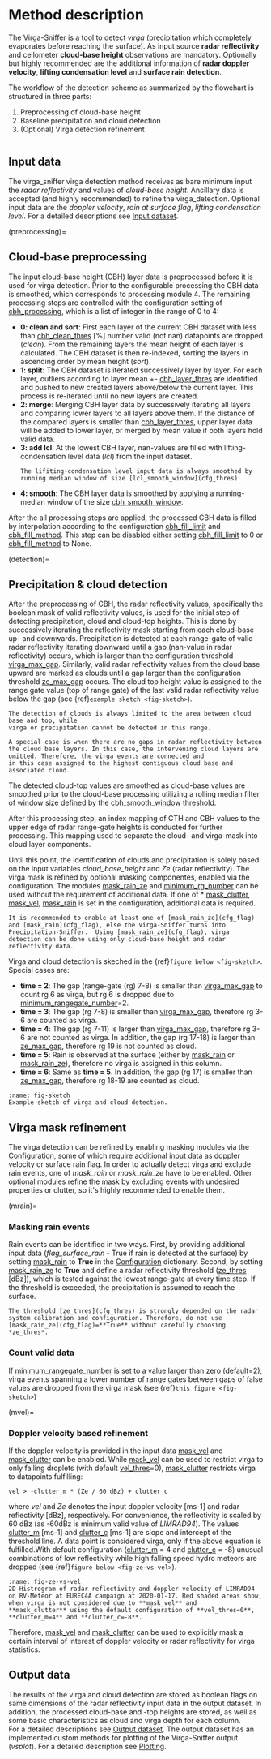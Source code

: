 # Method description
The Virga-Sniffer is a tool to detect *virga* (precipitation which completely evaporates before reaching the surface).
As input source **radar reflectivity** and ceilometer **cloud-base height** observations are mandatory. Optionally but highly recommended are the additional information of **radar doppler 
velocity**, **lifting condensation level** and **surface rain detection**.

The workflow of the detection scheme as summarized by the flowchart is structured in three parts:
 1. Preprocessing of cloud-base height
 2. Baseline precipitation and cloud detection
 3. (Optional) Virga detection refinement

```{graphviz} ../docs/flowchart.dot
```
## Input data
The virga_sniffer virga detection method receives as bare minimum input the *radar reflectivity* and values of *cloud-base height*. Ancillary data is accepted (and highly recommended) to refine the 
virga_detection. Optional input data are the *doppler velocity*, *rain at surface flag*, *lifting condensation level*. For a detailed descriptions see [Input dataset](input).

(preprocessing)=
## Cloud-base preprocessing
The input cloud-base height (CBH) layer data is preprocessed before it is used for virga detection. Prior to the configurable processing the CBH data is smoothed, which corresponds to processing 
module 4. The remaining processing steps are controlled with the configuration setting of [cbh_processing](cfg_spec), which is a list of integer in the range of 0 to 4:
 - **0: clean and sort**: First each layer of the current CBH dataset with less than [cbh_clean_thres](cfg_thres) [%] number valid (not nan) datapoints are dropped (*clean*). From the remaining 
   layers the mean height of each layer is calculated. The CBH dataset is then re-indexed, sorting the layers in ascending order by mean height (*sort*).
 - **1: split**: The CBH dataset is iterated successively layer by layer. For each layer, outliers according to layer mean +- [cbh_layer_thres](cfg_thres) are identified and pushed to new created 
   layers above/below the current layer. This process is re-iterated until no new layers are created. 
 - **2: merge**: Merging CBH layer data by successively iterating all layers and comparing lower layers to all layers above them. If the distance of the compared layers is smaller than 
   [cbh_layer_thres](cfg_thres), upper layer data will be added to lower layer, or merged by mean value if both layers hold valid data.
 - **3: add lcl**: At the lowest CBH layer, nan-values are filled with lifting-condensation level data (*lcl*) from the input dataset.
   ```{note}
   The lifiting-condensation level input data is always smoothed by running median window of size [lcl_smooth_window](cfg_thres)
   ```
 - **4: smooth**: The CBH layer data is smoothed by applying a running-median window of the size [cbh_smooth_window](cfg_thres).

After the all processing steps are applied, the processed CBH data is filled by interpolation according to the configuration [cbh_fill_limit](cfg_thres) and [cbh_fill_method](cfg_spec). This step 
can be disabled either setting [cbh_fill_limit](cfg_thres) to 0 or [cbh_fill_method](cfg_spec) to None.

(detection)=
## Precipitation & cloud detection
After the preprocessing of CBH, the radar reflectivity values, specifically the boolean mask of valid reflectivity values, is used for the initial step of detecting precipitation, cloud and cloud-top 
heights. This is done by successively iterating the reflectivity mask starting from each cloud-base up- and downwards. Precipitation is detected at each range-gate of valid radar reflectivity 
iterating downward until a gap (nan-value in radar 
reflectivity) occurs, which is larger than the configuration threshold [virga_max_gap](cfg_thres).
Similarly, valid radar reflectivity values from the cloud base upward are marked as clouds until a gap larger than the configuration threshold [ze_max_gap](cfg_thres) occurs. The cloud top height 
value is 
assigned to the range gate value (top of range gate) of the last valid radar reflectivity value below the gap (see {ref}`example sketch <fig-sketch>`). 
```{note}
The detection of clouds is always limited to the area between cloud base and top, while 
virga or precipitation cannot be detected in this range.
```
```{note}
A special case is when there are no gaps in radar reflectivity between the cloud base layers. In this case, the intervening cloud layers are omitted. Therefore, the virga events are connected and 
in this case assigned to the highest contiguous cloud base and associated cloud.
```
The detected cloud-top values are smoothed as cloud-base values are smoothed prior to the cloud-base processing utilizing a rolling median filter of window size defined by the 
[cbh_smooth_window](cfg_thres) threshold.

After this processing step, an index mapping of CTH and CBH values to the upper edge of radar range-gate heights is conducted for further processing. This mapping used to separate the cloud- and 
virga-mask into cloud layer components. 

Until this point, the identification of clouds and precipitation is solely based on the input variables *cloud_base_height* and *Ze* (radar reflectivity). The virga mask is refined by optional 
masking componentes, enabled via the configuration. The modules [mask_rain_ze](cfg_flag) and [minimum_rg_number](cfg_thres) can be used without the requirement of additional data. If one of *
[mask_clutter](cfg_flag), [mask_vel](cfg_flag), 
[mask_rain](cfg_flag) is set in the configuration, additional data is required.

```{note}
It is recommended to enable at least one of [mask_rain_ze](cfg_flag) and [mask_rain](cfg_flag), else the Virga-Sniffer turns into Precipitation-Sniffer.  Using [mask_rain_ze](cfg_flag), virga 
detection can be done using only cloud-base height and radar reflectivity data.
```

Virga and cloud detection is skeched in the {ref}`figure below <fig-sketch>`. Special cases are:
 - **time = 2**: The gap (range-gate (rg) 7-8) is smaller than [virga_max_gap](cfg_thres) to count rg 6 as virga, but rg 6 is dropped due to [minimum_rangegate_number](cfg_thres)=2.
 - **time = 3**: The gap (rg 7-8) is smaller than [virga_max_gap](cfg_thres), therefore rg 3-6 are counted as virga.
 - **time = 4**: The gap (rg 7-11) is larger than [virga_max_gap](cfg_thres), therefore rg 3-6 are not counted as virga. In addition, the gap (rg 17-18) is larger than [ze_max_gap](cfg_thres), 
   therefore rg 19 is not counted as cloud.
 - **time = 5**: Rain is observed at the surface (either by [mask_rain](cfg_flag) or [mask_rain_ze](cfg_flag)), therefore no virga is assigned in this column. 
 - **time = 6**: Same as **time = 5**. In addition, the gap (rg 17) is smaller than [ze_max_gap](cfg_thres), therefore rg 18-19 are counted as cloud.

```{figure} images/example_detection.png
:name: fig-sketch
Example sketch of virga and cloud detection. 
```

## Virga mask refinement
The virga detection can be refined by enabling masking modules via the [Configuration](configuration), some of which require additional input data as doppler velocity or surface rain flag.
In order to actually detect virga and exclude rain events, one of *mask_rain* or *mask_rain_ze* have to be enabled. Other optional modules refine the mask by excluding events with undesired 
properties or clutter, so it's highly recommended to enable them.

(mrain)=
### Masking rain events
Rain events can be identified in two ways. First, by providing additional input data (*flag_surface_rain* - True if rain is detected at the surface) by setting [mask_rain](cfg_flag) to **True** in the 
[Configuration](configuration) dictionary. Second, by setting [mask_rain_ze](cfg_flag) to **True** and define a radar reflectivity threshold ([ze_thres](cfg_thres) [dBz]), which is tested against the lowest 
range-gate at every time step. If the threshold is exceeded, the precipitation is assumed to reach the surface.
```{warning}
The threshold [ze_thres](cfg_thres) is strongly depended on the radar system calibration and configuration. Therefore, do not use [mask_rain_ze](cfg_flag)=**True** without carefully choosing 
*ze_thres*.
```

### Count valid data
If [minimum_rangegate_number](cfg_thres) is set to a value larger than zero (default=2), virga events spanning a lower number of range gates between gaps of false values are dropped from the 
virga mask (see {ref}`this figure <fig-sketch>`)

(mvel)=
### Doppler velocity based refinement
If the doppler velocity is provided in the input data  [mask_vel](cfg_flag) and [mask_clutter](cfg_flag) can be enabled. While [mask_vel](cfg_flag) can be used to restrict virga to only falling 
droplets (with default [vel_thres](cfg_thres)=0), [mask_clutter](cfg_flag) restricts virga to datapoints fulfilling:
```
vel > -clutter_m * (Ze / 60 dBz) + clutter_c
```
where *vel* and *Ze* denotes the input doppler velocity [ms-1] and radar reflectivity [dBz], respectively.
For convenience, the reflectivity is scaled by 60 dBz (as -60dBz is minimum valid value of *LIMRAD94*). The values [clutter_m](cfg_thres) [ms-1] and [clutter_c](cfg_thres) [ms-1] are slope and 
intercept of the threshold line. A data point is considered virga, only if the above equation is fulfilled.With default configuration ([clutter_m](cfg_thres) = 4 and [clutter_c](cfg_thres) =  -8) 
unusual combinations of low reflectivity while high falling speed hydro meteors are dropped (see {ref}`figure below <fig-ze-vs-vel>`). 
```{figure} ../docs/images/vs_demonstration_ze_vs_vel.png
:name: fig-ze-vs-vel
2D-Histrogram of radar reflectivity and doppler velocity of LIMRAD94 on RV-Meteor at EUREC4A campaign at 2020-01-17. Red shaded areas show, when virga is not considered due to **mask_vel** and 
**mask_clutter** using the default configuration of **vel_thres=0**, **clutter_m=4** and **clutter_c=-8**.
```
Therefore, [mask_vel](cfg_flag) and [mask_clutter](cfg_flag) can be used to explicitly mask a certain interval of interest of doppler velocity or radar reflectivity for virga statistics.

## Output data
The results of the virga and cloud detection are stored as boolean flags on same dimensions of the radar reflectivity input data in the output dataset. In addition, the processed cloud-base and 
-top heights are stored, as well as some basic characteristics as cloud and virga depth for each column.  
For a detailed descriptions see [Output dataset](output). The output dataset has an implemented custom methods for plotting of the Virga-Sniffer output (*vsplot*). For a detailed description see 
[Plotting](plotting).
